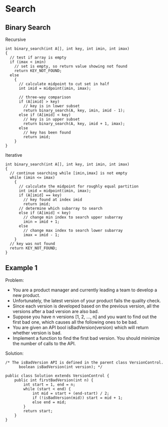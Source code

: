 # Search

## Binary Search

Recursive

```
int binary_search(int A[], int key, int imin, int imax)
{
  // test if array is empty
  if (imax < imin)
    // set is empty, so return value showing not found
    return KEY_NOT_FOUND;
  else
    {
      // calculate midpoint to cut set in half
      int imid = midpoint(imin, imax);
     
      // three-way comparison
      if (A[imid] > key)
        // key is in lower subset
        return binary_search(A, key, imin, imid - 1);
      else if (A[imid] < key)
        // key is in upper subset
        return binary_search(A, key, imid + 1, imax);
      else
        // key has been found
        return imid;
    }
}
```

Iterative

```
int binary_search(int A[], int key, int imin, int imax)
{
  // continue searching while [imin,imax] is not empty
  while (imin <= imax)
    {
      // calculate the midpoint for roughly equal partition
      int imid = midpoint(imin, imax);
      if (A[imid] == key)
        // key found at index imid
        return imid;
      // determine which subarray to search
      else if (A[imid] < key)
        // change min index to search upper subarray
        imin = imid + 1;
      else        
        // change max index to search lower subarray
        imax = imid - 1;
    }
  // key was not found
  return KEY_NOT_FOUND;
}
```
## Example 1

Problem:
- You are a product manager and currently leading a team to develop a new product. 
- Unfortunately, the latest version of your product fails the quality check. 
- Since each version is developed based on the previous version, all the versions after a bad version are also bad.
- Suppose you have n versions [1, 2, ..., n] and you want to find out the first bad one, which causes all the following ones to be bad.
- You are given an API bool isBadVersion(version) which will return whether version is bad. 
- Implement a function to find the first bad version. You should minimize the number of calls to the API.

Solution:
```
/* The isBadVersion API is defined in the parent class VersionControl.
      boolean isBadVersion(int version); */

public class Solution extends VersionControl {
    public int firstBadVersion(int n) {
        int start = 1, end = n;
        while (start < end) {
            int mid = start + (end-start) / 2;
            if (!isBadVersion(mid)) start = mid + 1;
            else end = mid;
        }        
        return start;
    }
}
```